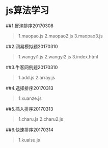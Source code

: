 # js算法学习

##1.冒泡排序20170308
>1.maopao.js
2.maopao2.js
3.maopao3.js


##2.网易模拟题20170310
>1.wangyi1.js
2.wangyi2.js
3.index.html

##3.牛客网例题20170310
>1.add.js
2.array.js

##4.选择排序20170313
>1.xuanze.js

##5.插入排序20170313
>1.charu.js
2.charu2.js

##6.快速排序20170314
>1.kuaisu.js

